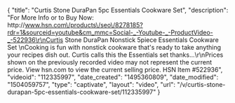 {
    "title": "Curtis Stone DuraPan 5pc Essentials Cookware Set",
    "description": "For More Info or to Buy Now: http:\/\/www.hsn.com\/products\/seo\/8278185?rdr=1&sourceid=youtube&cm_mmc=Social-_-Youtube-_-ProductVideo-_-522936\r\nCurtis Stone DuraPan Nonstick 5piece Essentials Cookware Set \nCooking is fun with nonstick cookware that's ready to take anything your recipes dish out. Curtis calls this the Essentials set thanks...\r\nPrices shown on the previously recorded video may not represent the current price.  View hsn.com to view the current selling price. HSN Item #522936",
    "videoid": "112335997",
    "date_created": "1495360809",
    "date_modified": "1504059757",
    "type": "captivate",
    "layout": "video",
    "url": "\/v\/curtis-stone-durapan-5pc-essentials-cookware-set\/112335997"
}